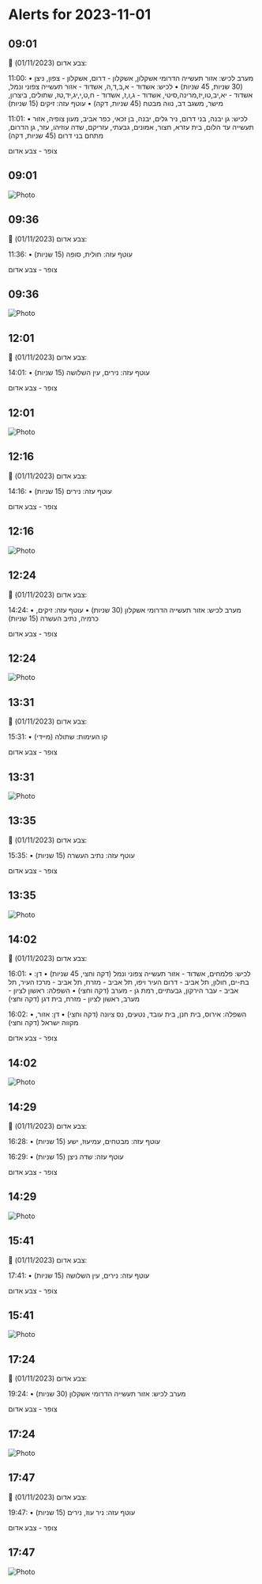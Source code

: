 # Alerts for 2023-11-01

## 09:01

🔴 צבע אדום (01/11/2023):

11:00:
• מערב לכיש: אזור תעשייה הדרומי אשקלון, אשקלון - דרום, אשקלון - צפון, ניצן (30 שניות, 45 שניות)
• לכיש: אשדוד - א,ב,ד,ה, אשדוד - אזור תעשייה צפוני ונמל, אשדוד - יא,יב,טו,יז,מרינה,סיטי, אשדוד - ג,ו,ז, אשדוד - ח,ט,י,יג,יד,טז, שתולים, ביצרון, מישר, משגב דב, נווה מבטח (45 שניות, דקה)
• עוטף עזה: זיקים (15 שניות)

11:01:
• לכיש: גן יבנה, בני דרום, ניר גלים, יבנה, בן זכאי, כפר אביב, מעון צופיה, אזור תעשייה עד הלום, בית עזרא, חצור, אמונים, גבעתי, עזריקם, שדה עוזיהו, עזר, גן הדרום, מתחם בני דרום (45 שניות, דקה)

צופר - צבע אדום

## 09:01

![Photo](images/16253.jpg)

## 09:36

🔴 צבע אדום (01/11/2023):

11:36:
• עוטף עזה: חולית, סופה (15 שניות)

צופר - צבע אדום

## 09:36

![Photo](images/16255.jpg)

## 12:01

🔴 צבע אדום (01/11/2023):

14:01:
• עוטף עזה: נירים, עין השלושה (15 שניות)

צופר - צבע אדום

## 12:01

![Photo](images/16257.jpg)

## 12:16

🔴 צבע אדום (01/11/2023):

14:16:
• עוטף עזה: נירים (15 שניות)

צופר - צבע אדום

## 12:16

![Photo](images/16259.jpg)

## 12:24

🔴 צבע אדום (01/11/2023):

14:24:
• מערב לכיש: אזור תעשייה הדרומי אשקלון (30 שניות)
• עוטף עזה: זיקים, כרמיה, נתיב העשרה (15 שניות)

צופר - צבע אדום

## 12:24

![Photo](images/16263.jpg)

## 13:31

🔴 צבע אדום (01/11/2023):

15:31:
• קו העימות: שתולה (מיידי)

צופר - צבע אדום

## 13:31

![Photo](images/16265.jpg)

## 13:35

🔴 צבע אדום (01/11/2023):

15:35:
• עוטף עזה: נתיב העשרה (15 שניות)

צופר - צבע אדום

## 13:35

![Photo](images/16267.jpg)

## 14:02

🔴 צבע אדום (01/11/2023):

16:01:
• לכיש: פלמחים, אשדוד - אזור תעשייה צפוני ונמל (דקה וחצי, 45 שניות)
• דן: בת-ים, חולון, תל אביב - דרום העיר ויפו, תל אביב - מזרח, תל אביב - מרכז העיר, תל אביב - עבר הירקון, גבעתיים, רמת גן - מערב (דקה וחצי)
• השפלה: ראשון לציון - מערב, ראשון לציון - מזרח, בית דגן (דקה וחצי)

16:02:
• השפלה: אירוס, בית חנן, בית עובד, נטעים, נס ציונה (דקה וחצי)
• דן: אזור, מקווה ישראל (דקה וחצי)

צופר - צבע אדום

## 14:02

![Photo](images/16273.jpg)

## 14:29

🔴 צבע אדום (01/11/2023):

16:28:
• עוטף עזה: מבטחים, עמיעוז, ישע (15 שניות)

16:29:
• עוטף עזה: שדה ניצן (15 שניות)

צופר - צבע אדום

## 14:29

![Photo](images/16277.jpg)

## 15:41

🔴 צבע אדום (01/11/2023):

17:41:
• עוטף עזה: נירים, עין השלושה (15 שניות)

צופר - צבע אדום

## 15:41

![Photo](images/16279.jpg)

## 17:24

🔴 צבע אדום (01/11/2023):

19:24:
• מערב לכיש: אזור תעשייה הדרומי אשקלון (30 שניות)

צופר - צבע אדום

## 17:24

![Photo](images/16281.jpg)

## 17:47

🔴 צבע אדום (01/11/2023):

19:47:
• עוטף עזה: ניר עוז, נירים (15 שניות)

צופר - צבע אדום

## 17:47

![Photo](images/16283.jpg)

